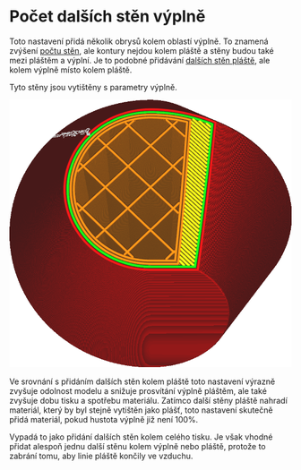 Počet dalších stěn výplně
====
Toto nastavení přidá několik obrysů kolem oblastí výplně. To znamená zvýšení [počtu stěn](../shell/wall_line_count.md), ale kontury nejdou kolem pláště a stěny budou také mezi pláštěm a výplní. Je to podobné přidávání [dalších stěn pláště](../top_bottom/skin_outline_count.md), ale kolem výplně místo kolem pláště.

Tyto stěny jsou vytištěny s parametry výplně.

![Další dvě stěny kolem výplně](../../../articles/images/infill_wall_line_count.png)

Ve srovnání s přidáním dalších stěn kolem pláště toto nastavení výrazně zvyšuje odolnost modelu a snižuje prosvítání výplně pláštěm, ale také zvyšuje dobu tisku a spotřebu materiálu. Zatímco další stěny pláště nahradí materiál, který by byl stejně vytištěn jako plášť, toto nastavení skutečně přidá materiál, pokud hustota výplně již není 100%.

Vypadá to jako přidání dalších stěn kolem celého tisku. Je však vhodné přidat alespoň jednu další stěnu kolem výplně nebo pláště, protože to zabrání tomu, aby linie pláště končily ve vzduchu.